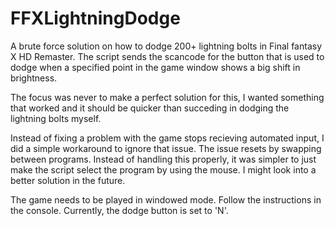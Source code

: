 # FFXLightningDodge
A brute force solution on how to dodge 200+ lightning bolts in Final fantasy X HD Remaster.
The script sends the scancode for the button that is used to dodge when a specified point in the game window shows a big shift in brightness.

The focus was never to make a perfect solution for this, I wanted something that worked and it should be quicker than succeding in dodging the lightning bolts myself.

Instead of fixing a problem with the game stops recieving automated input, I did a simple workaround to ignore that issue. 
The issue resets by swapping between programs. Instead of handling this properly, it was simpler to just make the script select the program by using the mouse. 
I might look into a better solution in the future.

The game needs to be played in windowed mode.
Follow the instructions in the console.
Currently, the dodge button is set to 'N'.
